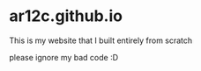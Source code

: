 # ar12c.github.io

This is my website that I built entirely from scratch

please ignore my bad code :D
